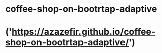 ﻿# coffee-shop-on-bootrtap-adaptive
 # ('https://azazefir.github.io/coffee-shop-on-bootrtap-adaptive/')
